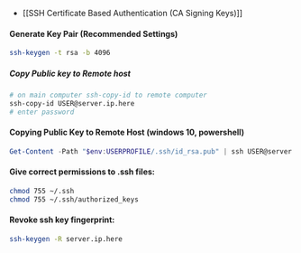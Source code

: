 - [[SSH Certificate Based Authentication (CA Signing Keys)]]

#### Generate Key Pair (Recommended Settings)
```bash
ssh-keygen -t rsa -b 4096
```

##### Copy Public key to Remote host
```bash
# on main computer ssh-copy-id to remote computer
ssh-copy-id USER@server.ip.here
# enter password
```

#### Copying Public Key to Remote Host (windows 10, powershell)
```powershell
Get-Content -Path "$env:USERPROFILE/.ssh/id_rsa.pub" | ssh USER@server.ip.here "cat >> .ssh/authorized_keys"
```

#### Give correct permissions to .ssh files:
```bash
chmod 755 ~/.ssh
chmod 755 ~/.ssh/authorized_keys
```

#### Revoke ssh key fingerprint:
```bash
ssh-keygen -R server.ip.here
```